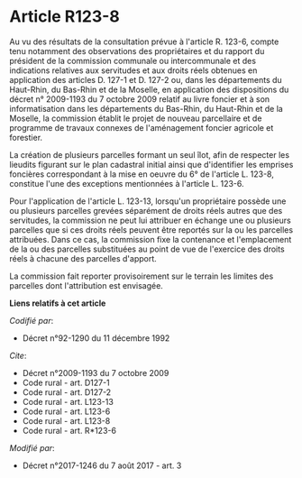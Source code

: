 # Article R123-8

Au vu des résultats de la consultation prévue à l'article R. 123-6, compte tenu notamment des observations des propriétaires
et du rapport du président de la commission communale ou intercommunale et des indications relatives aux servitudes et aux
droits réels obtenues en application des articles D. 127-1 et D. 127-2 ou, dans les départements du Haut-Rhin, du Bas-Rhin et
de la Moselle, en application des dispositions du 
décret n° 2009-1193 du 7 octobre 2009 
relatif au livre foncier et à son informatisation dans les départements du Bas-Rhin, du Haut-Rhin et de la Moselle, la
commission établit le projet de nouveau parcellaire et de programme de travaux connexes de l'aménagement foncier agricole et
forestier. 

La création de plusieurs parcelles formant un seul îlot, afin de respecter les lieudits figurant sur le plan cadastral
initial ainsi que d'identifier les emprises foncières correspondant à la mise en oeuvre du 6° de l'article L. 123-8,
constitue l'une des exceptions mentionnées à l'article L. 123-6. 

Pour l'application de l'article L. 123-13, lorsqu'un propriétaire possède une ou plusieurs parcelles grevées séparément de
droits réels autres que des servitudes, la commission ne peut lui attribuer en échange une ou plusieurs parcelles que si ces
droits réels peuvent être reportés sur la ou les parcelles attribuées. Dans ce cas, la commission fixe la contenance et
l'emplacement de la ou des parcelles substituées au point de vue de l'exercice des droits réels à chacune des parcelles
d'apport. 

La commission fait reporter provisoirement sur le terrain les limites des parcelles dont l'attribution est envisagée.

**Liens relatifs à cet article**

_Codifié par_:

  - Décret n°92-1290 du 11 décembre 1992

_Cite_:

  - Décret n°2009-1193 du 7 octobre 2009
  - Code rural - art. D127-1
  - Code rural - art. D127-2
  - Code rural - art. L123-13
  - Code rural - art. L123-6
  - Code rural - art. L123-8
  - Code rural - art. R*123-6

_Modifié par_:

  - Décret n°2017-1246 du 7 août 2017 - art. 3
